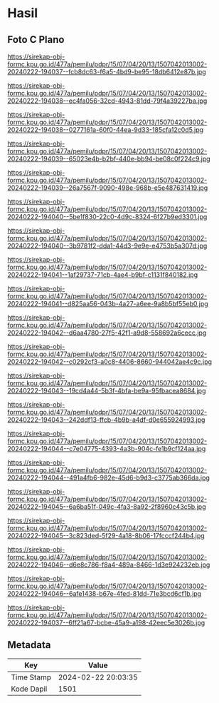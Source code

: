 # Hasil

## Foto C Plano

https://sirekap-obj-formc.kpu.go.id/477a/pemilu/pdpr/15/07/04/20/13/1507042013002-20240222-194037--fcb8dc63-f6a5-4bd9-be95-18db6412e87b.jpg

https://sirekap-obj-formc.kpu.go.id/477a/pemilu/pdpr/15/07/04/20/13/1507042013002-20240222-194038--ec4fa056-32cd-4943-81dd-79f4a39227ba.jpg

https://sirekap-obj-formc.kpu.go.id/477a/pemilu/pdpr/15/07/04/20/13/1507042013002-20240222-194038--0277161a-60f0-44ea-9d33-185cfa12c0d5.jpg

https://sirekap-obj-formc.kpu.go.id/477a/pemilu/pdpr/15/07/04/20/13/1507042013002-20240222-194039--65023e4b-b2bf-440e-bb94-be08c0f224c9.jpg

https://sirekap-obj-formc.kpu.go.id/477a/pemilu/pdpr/15/07/04/20/13/1507042013002-20240222-194039--26a7567f-9090-498e-968b-e5e487631419.jpg

https://sirekap-obj-formc.kpu.go.id/477a/pemilu/pdpr/15/07/04/20/13/1507042013002-20240222-194040--5be1f830-22c0-4d9c-8324-6f27b9ed3301.jpg

https://sirekap-obj-formc.kpu.go.id/477a/pemilu/pdpr/15/07/04/20/13/1507042013002-20240222-194040--3b9781f2-dda1-44d3-9e9e-e4753b5a307d.jpg

https://sirekap-obj-formc.kpu.go.id/477a/pemilu/pdpr/15/07/04/20/13/1507042013002-20240222-194041--1af29737-71cb-4ae4-b9bf-c1131f840182.jpg

https://sirekap-obj-formc.kpu.go.id/477a/pemilu/pdpr/15/07/04/20/13/1507042013002-20240222-194041--d825aa56-043b-4a27-a6ee-9a8b5bf55eb0.jpg

https://sirekap-obj-formc.kpu.go.id/477a/pemilu/pdpr/15/07/04/20/13/1507042013002-20240222-194042--d6aa4780-27f5-42f1-a9d8-558692a6cecc.jpg

https://sirekap-obj-formc.kpu.go.id/477a/pemilu/pdpr/15/07/04/20/13/1507042013002-20240222-194042--c0292cf3-a0c8-4406-8660-944042ae4c9c.jpg

https://sirekap-obj-formc.kpu.go.id/477a/pemilu/pdpr/15/07/04/20/13/1507042013002-20240222-194043--19cd4a44-5b3f-4bfa-be9a-95fbacea8684.jpg

https://sirekap-obj-formc.kpu.go.id/477a/pemilu/pdpr/15/07/04/20/13/1507042013002-20240222-194043--242ddf13-ffcb-4b9b-a4df-d0e655924993.jpg

https://sirekap-obj-formc.kpu.go.id/477a/pemilu/pdpr/15/07/04/20/13/1507042013002-20240222-194044--c7e04775-4393-4a3b-904c-fe1b9cf124aa.jpg

https://sirekap-obj-formc.kpu.go.id/477a/pemilu/pdpr/15/07/04/20/13/1507042013002-20240222-194044--491a4fb6-982e-45d6-b9d3-c3775ab366da.jpg

https://sirekap-obj-formc.kpu.go.id/477a/pemilu/pdpr/15/07/04/20/13/1507042013002-20240222-194045--6a6ba51f-049c-4fa3-8a92-2f8960c43c5b.jpg

https://sirekap-obj-formc.kpu.go.id/477a/pemilu/pdpr/15/07/04/20/13/1507042013002-20240222-194045--3c823ded-5f29-4a18-8b06-17fcccf244b4.jpg

https://sirekap-obj-formc.kpu.go.id/477a/pemilu/pdpr/15/07/04/20/13/1507042013002-20240222-194046--d6e8c786-f8a4-489a-8466-1d3e924232eb.jpg

https://sirekap-obj-formc.kpu.go.id/477a/pemilu/pdpr/15/07/04/20/13/1507042013002-20240222-194046--6afe1438-b67e-4fed-81dd-71e3bcd6cf1b.jpg

https://sirekap-obj-formc.kpu.go.id/477a/pemilu/pdpr/15/07/04/20/13/1507042013002-20240222-194037--6ff21a67-bcbe-45a9-a198-42eec5e3026b.jpg


## Metadata

| Key        | Value               |
| ---------- | ------------------- |
| Time Stamp | 2024-02-22 20:03:35 |
| Kode Dapil | 1501                |



